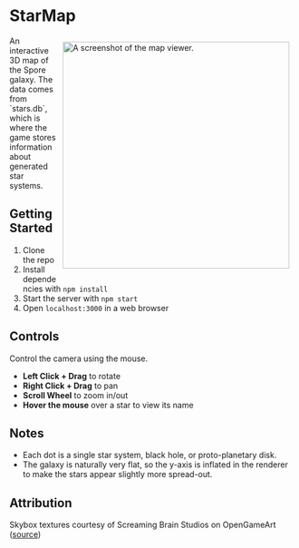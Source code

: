# StarMap

<img src="/thumb.gif" alt="A screenshot of the map viewer." align="right" style="float: right; margin: 10px; width: 400px">
An interactive 3D map of the Spore galaxy. The data comes from `stars.db`, which is where the game stores information about generated star systems.

## Getting Started

1. Clone the repo
2. Install dependencies with `npm install`
3. Start the server with `npm start`
3. Open `localhost:3000` in a web browser

## Controls

Control the camera using the mouse.
* **Left Click + Drag** to rotate
* **Right Click + Drag** to pan
* **Scroll Wheel** to zoom in/out
* **Hover the mouse** over a star to view its name

## Notes

* Each dot is a single star system, black hole, or proto-planetary disk. 
* The galaxy is naturally very flat, so the y-axis is inflated in the renderer to make the stars appear slightly more spread-out.

## Attribution

Skybox textures courtesy of Screaming Brain Studios on OpenGameArt ([source](https://opengameart.org/content/seamless-space-backgrounds))